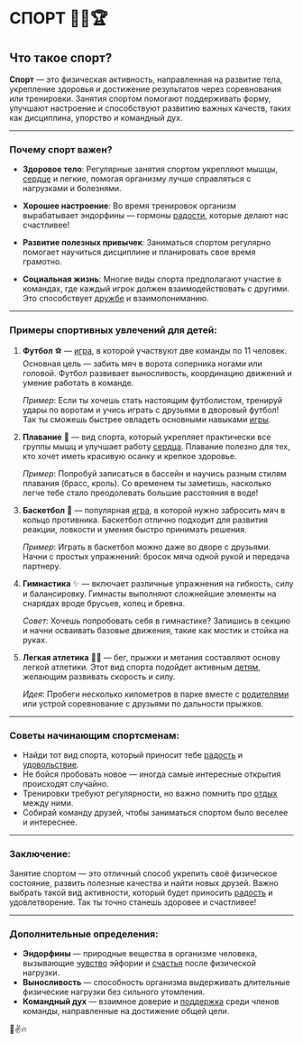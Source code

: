 # **СПОРТ** 🏋️‍♀️🏆

## Что такое спорт?

**Спорт** — это физическая активность, направленная на развитие тела, укрепление здоровья и достижение результатов через соревнования или тренировки. Занятия спортом помогают поддерживать форму, улучшают настроение и способствуют развитию важных качеств, таких как дисциплина, упорство и командный дух.

---

### Почему спорт важен?

- **Здоровое тело**: Регулярные занятия спортом укрепляют мышцы, [сердце](Любовь.md) и легкие, помогая организму лучше справляться с нагрузками и болезнями.
  
- **Хорошее настроение**: Во время тренировок организм вырабатывает эндорфины — гормоны [радости](Улыбка.md), которые делают нас счастливее!

- **Развитие полезных привычек**: Заниматься спортом регулярно помогает научиться дисциплине и планировать свое время грамотно.

- **Социальная жизнь**: Многие виды спорта предполагают участие в командах, где каждый игрок должен взаимодействовать с другими. Это способствует [дружбе](Дружба.md) и взаимопониманию.

---

### Примеры спортивных увлечений для детей:

1. **Футбол** ⚽ — [игра](Игры.md), в которой участвуют две команды по 11 человек. Основная цель — забить мяч в ворота соперника ногами или головой. Футбол развивает выносливость, координацию движений и умение работать в команде.
   
   *Пример*: Если ты хочешь стать настоящим футболистом, тренируй удары по воротам и учись играть с друзьями в дворовый футбол! Так ты сможешь быстрее овладеть основными навыками [игры](Игры.md).

2. **Плавание** 🛅 — вид спорта, который укрепляет практически все группы мышц и улучшает работу [сердца](Любовь.md). Плавание полезно для тех, кто хочет иметь красивую осанку и крепкое здоровье.

   *Пример*: Попробуй записаться в бассейн и научись разным стилям плавания (брасс, кроль). Со временем ты заметишь, насколько легче тебе стало преодолевать большие расстояния в воде!

3. **Баскетбол** 🏀 — популярная [игра](Игры.md), в которой нужно забросить мяч в кольцо противника. Баскетбол отлично подходит для развития реакции, ловкости и умения быстро принимать решения.

   *Пример*: Играть в баскетбол можно даже во дворе с друзьями. Начни с простых упражнений: бросок мяча одной рукой и передача партнеру.

4. **Гимнастика** ✨ — включает различные упражнения на гибкость, силу и балансировку. Гимнасты выполняют сложнейшие элементы на снарядах вроде брусьев, колец и бревна.

   *Совет*: Хочешь попробовать себя в гимнастике? Запишись в секцию и начни осваивать базовые движения, такие как мостик и стойка на руках.

5. **Легкая атлетика** 🏃‍♂️ — бег, прыжки и метания составляют основу легкой атлетики. Этот вид спорта подойдет активным [детям](Семья.md), желающим развивать скорость и силу.

   *Идея*: Пробеги несколько километров в парке вместе с [родителями](Семья.md) или устрой соревнование с друзьями по дальности прыжков.

---

### Советы начинающим спортсменам:

- Найди тот вид спорта, который приносит тебе [радость](Улыбка.md) и [удовольствие](Счастье.md).
- Не бойся пробовать новое — иногда самые интересные открытия происходят случайно.
- Тренировки требуют регулярности, но важно помнить про [отдых](Отдых.md) между ними.
- Собирай команду друзей, чтобы заниматься спортом было веселее и интереснее.

---

### Заключение:

Занятие спортом — это отличный способ укрепить своё физическое состояние, развить полезные качества и найти новых друзей. Важно выбрать такой вид активности, который будет приносить [радость](Улыбка.md) и удовлетворение. Так ты точно станешь здоровее и счастливее!

---

### Дополнительные определения:

- **Эндорфины** — природные вещества в организме человека, вызывающие [чувство](Любовь.md) эйфории и [счастья](Счастье.md) после физической нагрузки.
- **Выносливость** — способность организма выдерживать длительные физические нагрузки без сильного утомления.
- **Командный дух** — взаимное доверие и [поддержка](Помощь_другим.md) среди членов команды, направленные на достижение общей цели.

💪✌️🔥